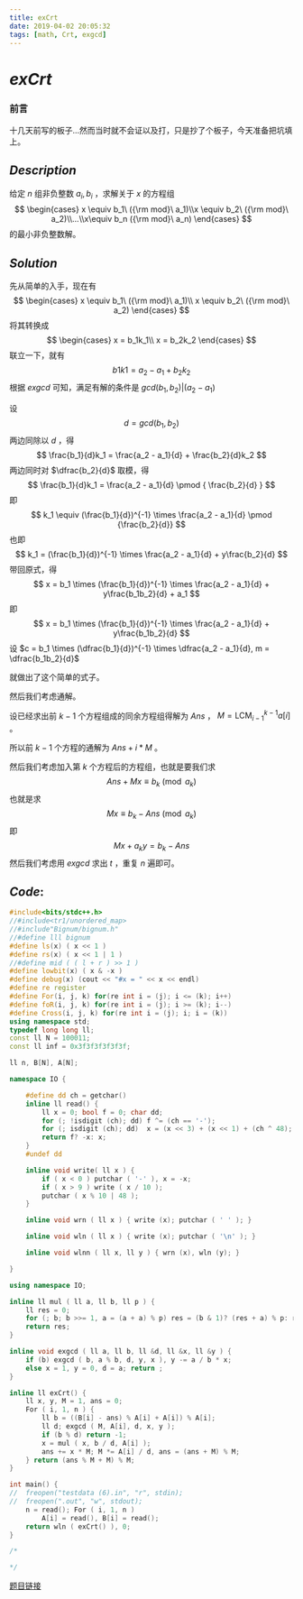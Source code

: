```yaml
---
title: exCrt
date: 2019-04-02 20:05:32
tags: [math, Crt, exgcd]
---
```


# $exCrt$



### 前言

十几天前写的板子...然而当时就不会证以及打，只是抄了个板子，今天准备把坑填上。



## $Description$

给定 $n$ 组非负整数 $a_i, b_i$ ，求解关于 $x$ 的方程组
$$
\begin{cases} x \equiv b_1\ ({\rm mod}\ a_1)\\x \equiv b_2\ ({\rm mod}\ a_2)\\...\\x\equiv b_n ({\rm mod}\ a_n) \end{cases}
$$
的最小非负整数解。



## $Solution$

先从简单的入手，现在有
$$
\begin{cases} x \equiv b_1\ ({\rm mod}\ a_1)\\ x \equiv b_2\ ({\rm mod}\ a_2) \end{cases}
$$
将其转换成
$$
\begin{cases} x = b_1k_1\\ x = b_2k_2 \end{cases}
$$
联立一下，就有
$$
b1k1 = a_2 - a_1 + b_2k_2
$$
根据 $exgcd$ 可知，满足有解的条件是 $gcd (b_1, b_2) | (a_2 - a_1)$

设
$$
d = gcd(b_1, b_2)
$$
两边同除以 $d$ ，得
$$
\frac{b_1}{d}k_1 = \frac{a_2 - a_1}{d} + \frac{b_2}{d}k_2
$$
两边同时对 $\dfrac{b_2}{d}$ 取模，得
$$
\frac{b_1}{d}k_1 = \frac{a_2 - a_1}{d} \pmod { \frac{b_2}{d} }
$$
即
$$
k_1 \equiv (\frac{b_1}{d})^{-1} \times \frac{a_2 - a_1}{d} \pmod {\frac{b_2}{d}}
$$
也即
$$
k_1 = (\frac{b_1}{d})^{-1} \times \frac{a_2 - a_1}{d} + y\frac{b_2}{d}
$$
带回原式，得
$$
x = b_1 \times (\frac{b_1}{d})^{-1} \times \frac{a_2 - a_1}{d} + y\frac{b_1b_2}{d} + a_1
$$
即
$$
x = b_1 \times (\frac{b_1}{d})^{-1} \times \frac{a_2 - a_1}{d} + y\frac{b_1b_2}{d}
$$
设 $c = b_1 \times (\dfrac{b_1}{d})^{-1} \times \dfrac{a_2 - a_1}{d}, m = \dfrac{b_1b_2}{d}$

就做出了这个简单的式子。

然后我们考虑通解。

设已经求出前 $k - 1$ 个方程组成的同余方程组得解为 $Ans$ ， $M = \operatorname{LCM}_{i - 1}^{k - 1}a[i]$ 。

所以前 $k - 1$ 个方程的通解为 $Ans + i * M$ 。

然后我们考虑加入第 $k$ 个方程后的方程组，也就是要我们求
$$
Ans + Mx \equiv b_k \pmod {a_k}
$$
也就是求
$$
Mx \equiv b_k - Ans \pmod {a_k}
$$
即
$$
Mx + a_ky = b_k - Ans
$$
然后我们考虑用 $exgcd$ 求出 $t$ ，重复 $n$ 遍即可。



## $Code:$

```cpp
#include<bits/stdc++.h>
//#include<tr1/unordered_map>
//#include"Bignum/bignum.h"
//#define lll bignum
#define ls(x) ( x << 1 )
#define rs(x) ( x << 1 | 1 )
//#define mid ( ( l + r ) >> 1 )
#define lowbit(x) ( x & -x )
#define debug(x) (cout << "#x = " << x << endl)
#define re register
#define For(i, j, k) for(re int i = (j); i <= (k); i++)
#define foR(i, j, k) for(re int i = (j); i >= (k); i--)
#define Cross(i, j, k) for(re int i = (j); i; i = (k))
using namespace std;
typedef long long ll;
const ll N = 100011;
const ll inf = 0x3f3f3f3f3f3f;

ll n, B[N], A[N];

namespace IO {

	#define dd ch = getchar()
	inline ll read() {
		ll x = 0; bool f = 0; char dd;
		for (; !isdigit (ch); dd) f ^= (ch == '-');
		for (; isdigit (ch); dd)  x = (x << 3) + (x << 1) + (ch ^ 48);
		return f? -x: x;
	}
	#undef dd

	inline void write( ll x ) {
		if ( x < 0 ) putchar ( '-' ), x = -x;
		if ( x > 9 ) write ( x / 10 );
		putchar ( x % 10 | 48 );
	}

	inline void wrn ( ll x ) { write (x); putchar ( ' ' ); }

	inline void wln ( ll x ) { write (x); putchar ( '\n' ); }

	inline void wlnn ( ll x, ll y ) { wrn (x), wln (y); }

}

using namespace IO;

inline ll mul ( ll a, ll b, ll p ) {
	ll res = 0;
	for (; b; b >>= 1, a = (a + a) % p) res = (b & 1)? (res + a) % p: res;
	return res;
}

inline void exgcd ( ll a, ll b, ll &d, ll &x, ll &y ) {
    if (b) exgcd ( b, a % b, d, y, x ), y -= a / b * x;
    else x = 1, y = 0, d = a; return ;
}

inline ll exCrt() {
    ll x, y, M = 1, ans = 0;
    For ( i, 1, n ) {
        ll b = ((B[i] - ans) % A[i] + A[i]) % A[i];
        ll d; exgcd ( M, A[i], d, x, y );
        if (b % d) return -1;
        x = mul ( x, b / d, A[i] );
        ans += x * M; M *= A[i] / d, ans = (ans + M) % M;
    } return (ans % M + M) % M;
}

int main() {
//	freopen("testdata (6).in", "r", stdin);
//	freopen(".out", "w", stdout);
    n = read(); For ( i, 1, n ) 
		A[i] = read(), B[i] = read();
    return wln ( exCrt() ), 0;
}

/*

*/

```

[题目链接](<https://www.luogu.org/problemnew/show/P4777>)